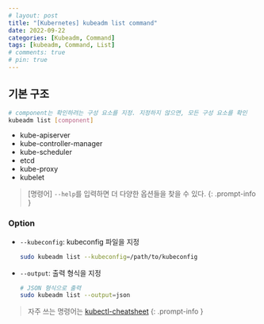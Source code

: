 ```yaml
---
# layout: post
title: "[Kubernetes] kubeadm list command"
date: 2022-09-22
categories: [Kubeadm, Command]
tags: [kubeadm, Command, List]
# comments: true
# pin: true
---
```


## 기본 구조

```bash
# component는 확인하려는 구성 요소를 지정. 지정하지 않으면, 모든 구성 요소를 확인
kubeadm list [component]
```

- kube-apiserver 
- kube-controller-manager 
- kube-scheduler 
- etcd 
- kube-proxy 
- kubelet

> [명령어] `--help`를 입력하면 더 다양한 옵션들을 찾을 수 있다.
{: .prompt-info }

### Option

- `--kubeconfig`: kubeconfig 파일을 지정
    ```bash
    sudo kubeadm list --kubeconfig=/path/to/kubeconfig
    ```

- `--output`: 출력 형식을 지정
    ```bash
    # JSON 형식으로 출력
    sudo kubeadm list --output=json
    ```

> 자주 쓰는 명령어는 [kubectl-cheatsheet](https://kubernetes.io/docs/reference/kubectl/cheatsheet/)
{: .prompt-info }